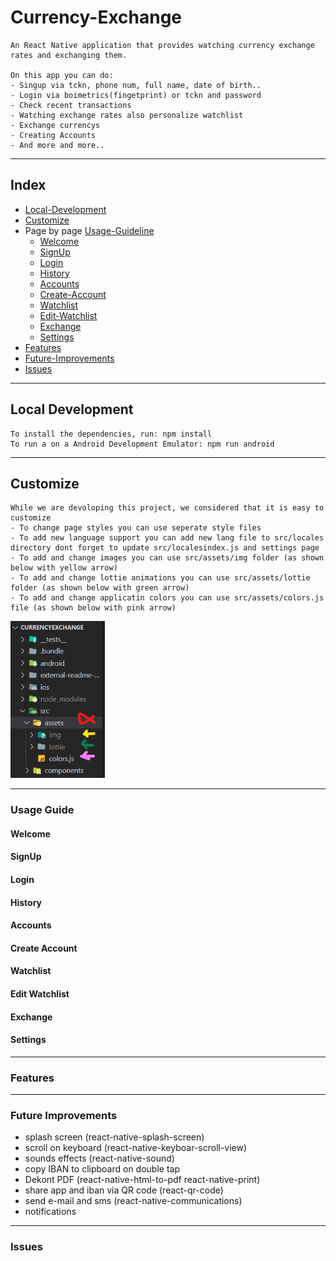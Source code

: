 # Currency-Exchange

    An React Native application that provides watching currency exchange rates and exchanging them. 

    On this app you can do:
    - Singup via tckn, phone num, full name, date of birth..
    - Login via boimetrics(fingetprint) or tckn and password
    - Check recent transactions
    - Watching exchange rates also personalize watchlist
    - Exchange currencys
    - Creating Accounts
    - And more and more..


***

## Index
- [Local-Development](#local-development)
- [Customize](#customize)
- Page by page [Usage-Guideline](#usage-guide)
    - [Welcome](#welcome)
    - [SignUp](#signup)
    - [Login](#login)
    - [History](#history)
    - [Accounts](#accounts)
    - [Create-Account](#create-account)
    - [Watchlist](#watchlist)
    - [Edit-Watchlist](#edit-watchlist)
    - [Exchange](#exchange)
    - [Settings](#settings)
- [Features](#features)
- [Future-Improvements](#future-improvements)
- [Issues](#issues)

***
## Local Development
    To install the dependencies, run: npm install
    To run a on a Android Development Emulator: npm run android

***
## Customize
    While we are devoloping this project, we considered that it is easy to customize
    - To change page styles you can use seperate style files
    - To add new language support you can add new lang file to src/locales directory dont forget to update src/localesindex.js and settings page
    - To add and change images you can use src/assets/img folder (as shown below with yellow arrow)
    - To add and change lottie animations you can use src/assets/lottie folder (as shown below with green arrow)
    - To add and change applicatin colors you can use src/assets/colors.js file (as shown below with pink arrow)
<img src="./external-readme-media/customize_0_.png" style="width:30%;"/><br>

***
### Usage Guide
#### Welcome
#### SignUp
#### Login
#### History
#### Accounts
#### Create Account
#### Watchlist
#### Edit Watchlist
#### Exchange
#### Settings
***
### Features

***
### Future Improvements
- splash screen (react-native-splash-screen)
- scroll on keyboard (react-native-keyboar-scroll-view)
- sounds effects (react-native-sound)
- copy IBAN to clipboard on double tap
- Dekont PDF (react-native-html-to-pdf react-native-print)
- share app and iban via QR code (react-qr-code)
- send e-mail and sms (react-native-communications)
- notifications

***
### Issues
